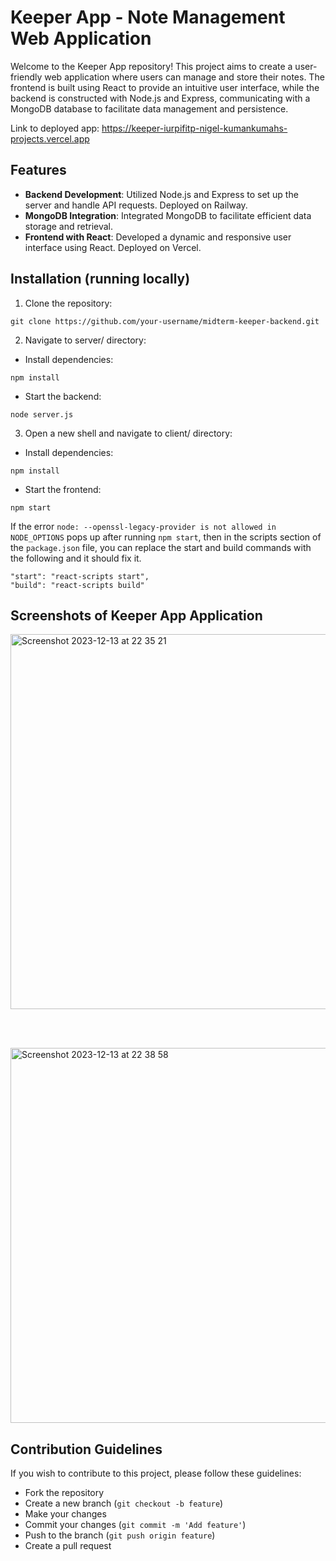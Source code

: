 # Keeper App - Note Management Web Application

Welcome to the Keeper App repository! This project aims to create a user-friendly web application where users can manage and store their notes. 
The frontend is built using React to provide an intuitive user interface, while the backend is constructed with Node.js and Express, 
communicating with a MongoDB database to facilitate data management and persistence.

Link to deployed app: https://keeper-iurpifitp-nigel-kumankumahs-projects.vercel.app 

## Features

- **Backend Development**: Utilized Node.js and Express to set up the server and handle API requests. Deployed on Railway.
- **MongoDB Integration**: Integrated MongoDB to facilitate efficient data storage and retrieval.
- **Frontend with React**: Developed a dynamic and responsive user interface using React. Deployed on Vercel.

## Installation (running locally)

1. Clone the repository:

  ```
  git clone https://github.com/your-username/midterm-keeper-backend.git
  ```

2. Navigate to server/ directory:

  * Install dependencies:
  ```
  npm install
  ```

  * Start the backend:
  ```
  node server.js
  ```

3. Open a new shell and navigate to client/ directory:

  * Install dependencies:
  ```
  npm install
  ```

  * Start the frontend:
  ```
  npm start
  ```

If the error `node: --openssl-legacy-provider is not allowed in NODE_OPTIONS` pops up after running `npm start`, 
then in the scripts section of the `package.json` file, 
you can replace the start and build commands with the following and it should fix it.

```
"start": "react-scripts start", 
"build": "react-scripts build"
```

## Screenshots of Keeper App Application
<img width="600" alt="Screenshot 2023-12-13 at 22 35 21" src="https://github.com/nb2k-o/Keeper-App/assets/76924338/be08807d-93e7-401b-a715-65e69c18d25f">

<br/><br/>

<img width="600" alt="Screenshot 2023-12-13 at 22 38 58" src="https://github.com/nb2k-o/Keeper-App/assets/76924338/787613e0-35ac-4832-bdd9-6b4d2161b1c0">


## Contribution Guidelines

If you wish to contribute to this project, please follow these guidelines:

-   Fork the repository
-   Create a new branch (`git checkout -b feature`)
-   Make your changes
-   Commit your changes (`git commit -m 'Add feature'`)
-   Push to the branch (`git push origin feature`)
-   Create a pull request
